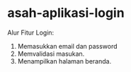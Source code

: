 # asah-aplikasi-login

Alur Fitur Login:
1. Memasukkan email dan password
2. Memvalidasi masukan.
3. Menampilkan halaman beranda.
